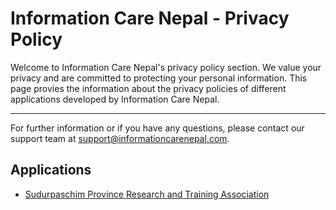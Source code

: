 # Information Care Nepal - Privacy Policy

Welcome to Information Care Nepal's privacy policy section. We value your privacy and are committed to protecting your personal information. This page provies the information about the privacy policies of different applications developed by Information Care Nepal.

---

For further information or if you have any questions, please contact our support team at [support@informationcarenepal.com](mailto:info@infocarenepal.com).

## Applications

- [Sudurpaschim Province Research and Training Association](https://cliffbyte.github.io/privacy-policies/sprta-privacy-policy)
